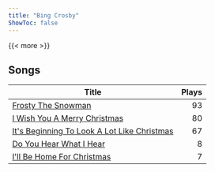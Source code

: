 ```yaml
---
title: "Bing Crosby"
ShowToc: false
---
```


{{< more >}}

## Songs
Title | Plays 
----- | -----: 
[Frosty The Snowman](/songs/frosty-the-snowman) | 93
[I Wish You A Merry Christmas](/songs/i-wish-you-a-merry-christmas) | 80
[It's Beginning To Look A Lot Like Christmas](/songs/its-beginning-to-look-a-lot-like-christmas) | 67
[Do You Hear What I Hear](/songs/do-you-hear-what-i-hear) | 8
[I'll Be Home For Christmas](/songs/ill-be-home-for-christmas) | 7


